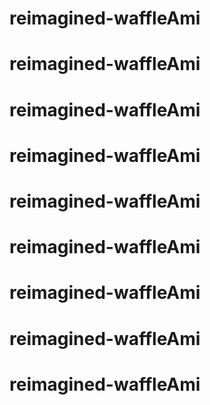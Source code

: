 # reimagined-waffleAmi
# reimagined-waffleAmi

# reimagined-waffleAmi

# reimagined-waffleAmi

# reimagined-waffleAmi

# reimagined-waffleAmi

# reimagined-waffleAmi
# reimagined-waffleAmi

# reimagined-waffleAmi
